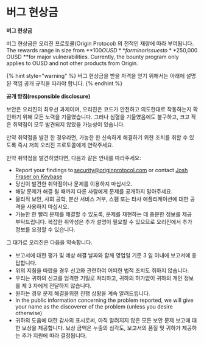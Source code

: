 # 버그 현상금

**버그 현상금**

버그 현상금은 오리진 프로토콜(Origin Protocol) 의 전적인 재량에 따라 부여됩니다. The rewards range in size from **$100 OUSD** for minor issues to **$250,000 OUSD **for major vulnerabilities. Currently, the bounty program only applies to OUSD and not other products from Origin.

{% hint style="warning" %}
버그 현상금을 받을 자격을 얻기 위해서는 아래에 설명된 책임 공개 규칙을 따라야 합니다.
{% endhint %}

**공개 방침(responsible disclosure)**

보안은 오리진의 최우선 과제이며, 오리진은 코드가 안전하고 의도한대로 작동하는지 확인하기 위해 모든 노력을 기울였습니다. 그러나 심혈을 기울였음에도 불구하고, 크고 작은 취약점이 모두 발견되지 않았을 가능성이 있습니다.

만약 취약점을 발견 한 경우라면, 가능한 한 신속하게 해결하기 위한 조치를 취할 수 있도록 즉시 저희 오리진 프로토콜에게 연락주세요.

만약 취약점을 발견하였다면, 다음과 같은 안내를 따라주세요:

* Report your findings to [security@originprotocol.com](mailto:security@originprotocol.com) or contact [Josh Fraser on Keybase](https://keybase.io/joshfraser)
* 당신이 발견한 취약점이나 문제를 이용하지 마십시오.
* 해당 문제가 해결 될 때까지 다른 사람에게 문제를 공개하지 말아주세요.
* 물리적 보안, 사회 공학, 분산 서비스 거부, 스팸 또는 타사 애플리케이션에 대한 공격을 사용하지 마십시오.
* 가능한 한 빨리 문제를 해결할 수 있도록, 문제를 재현하는 데 충분한 정보를 제공 부탁드립니다. 복잡한 취약성은 추가 설명이 필요할 수 있으므로 오리진에서 추가 정보를 요청할 수 있습니다.

그 대가로 오리진은 다음을 약속합니다.

* 보고서에 대한 평가 및 예상 해결 날짜와 함께 영업일 기준 3 일 이내에 보고서에 응답합니다.
* 위의 지침을 따랐을 경우 신고와 관련하여 어떠한 법적 조치도 취하지 않습니다.
* 우리는 귀하의 신고를 엄격한 기밀로 처리하고, 귀하의 허가없이 귀하의 개인 정보를 제 3 자에게 전달하지 않습니다.
* 원하는 경우 문제 해결을위한 진행 상황을 계속 알려드립니다.
* In the public information concerning the problem reported, we will give your name as the discoverer of the problem (unless you desire otherwise)
* 귀하의 도움에 대한 감사의 표시로써, 아직 알려지지 않은 모든 보안 문제 보고에 대한 보상을 제공합니다. 보상 금액은 누출의 심각도, 보고서의 품질 및 귀하가 제공하는 추가 지원에 따라 결정됩니다.  
